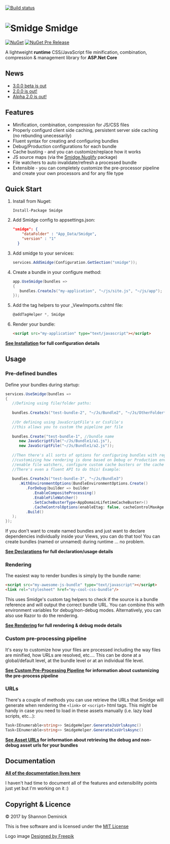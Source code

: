 [![Build status](https://ci.appveyor.com/api/projects/status/y2c08r2wsqsliq7o?svg=true)](https://ci.appveyor.com/project/Shandem/smidge)

![Smidge](assets/logosmall.png?raw=true) Smidge
======

[![NuGet](https://img.shields.io/nuget/v/Smidge.svg)](https://www.nuget.org/packages/smidge)
[![NuGet Pre Release](https://img.shields.io/nuget/vpre/Smidge.svg)](https://www.nuget.org/packages/Smidge)

A lightweight __runtime__ CSS/JavaScript file minification, combination, compression & management library for **ASP.Net Core**

## News
* [3.0.0 beta is out](https://github.com/Shazwazza/Smidge/releases/tag/v3.0.0-beta01)
* [2.0.0 is out!](https://shazwazza.com/post/smidge-plus-nuglify-bundling-minification-and-source-maps/)
* [Alpha 2.0 is out!](http://shazwazza.com/post/smidge-20-alpha-is-out/)

## Features

* Minification, combination, compression for JS/CSS files
* Properly configurd client side caching, persistent server side caching (no rebunding unecessarily)
* Fluent syntax for creating and configuring bundles
* Debug/Production configurations for each bundle
* Cache busting - and you can customize/replace how it works
* JS source maps (via the [Smidge.Nuglify](https://www.nuget.org/packages/smidge.nuglify) package)
* File watchers to auto invalidate/refresh a processed bundle
* Extensible - you can completely customize the pre-processor pipeline and create your own processors and for any file type

## Quick Start

1. Install from Nuget: 
	```
	Install-Package Smidge
	```
1. Add Smidge config to appsettings.json:
	```json
	"smidge": {
	    "dataFolder" : "App_Data/Smidge",
	    "version" : "1"
	  }  
	```
1. Add smidge to your services:
	```csharp	
	services.AddSmidge(Configuration.GetSection("smidge"));
	```
1. Create a bundle in your configure method:
	```csharp	
	app.UseSmidge(bundles =>
	{
	   bundles.CreateJs("my-application", "~/js/site.js", "~/js/app");
	});
	```
1. Add the tag helpers to your _ViewImports.cshtml file:
	```csharp
	@addTagHelper *, Smidge
	```
1. Render your bundle:
	```html
	<script src="my-application" type="text/javascript"></script>
	```

__[See Installation](https://github.com/Shazwazza/Smidge/wiki/installation) for full configuration details__

## Usage

### Pre-defined bundles

Define your bundles during startup:

```csharp
services.UseSmidge(bundles =>
{
   //Defining using file/folder paths:
   
   bundles.CreateJs("test-bundle-2", "~/Js/Bundle2", "~/Js/OtherFolder*js");
   
   //Or defining using JavaScriptFile's or CssFile's
   //this allows you to custom the pipeline per file
   
   bundles.Create("test-bundle-1", //bundle name
      new JavaScriptFile("~/Js/Bundle1/a1.js"),
      new JavaScriptFile("~/Js/Bundle1/a2.js"));
       
   //Then there's all sorts of options for configuring bundles with regards to customizing their pipelines,
   //customizing how rendering is done based on Debug or Production environments, if you want to 
   //enable file watchers, configure custom cache busters or the cache control options, etc...
   //There's even a fluent API to do this! Example: 
   
   bundles.CreateJs("test-bundle-3", "~/Js/Bundle3")
      .WithEnvironmentOptions(BundleEnvironmentOptions.Create()
         .ForDebug(builder => builder
            .EnableCompositeProcessing()
            .EnableFileWatcher()
            .SetCacheBusterType<AppDomainLifetimeCacheBuster>()
            .CacheControlOptions(enableEtag: false, cacheControlMaxAge: 0))
         .Build()
   );
});
```

If you don't want to create named bundles and just want to declare dependencies individually inside your Views, you can do that too! You can create bundles (named or unnamed) during runtime ... no problem.

__[See Declarations](https://github.com/Shazwazza/Smidge/wiki/Declarations) for full declaration/usage details__

### Rendering

The easiest way to render bundles is simply by the bundle name:

```html
<script src="my-awesome-js-bundle" type="text/javascript"></script>
<link rel="stylesheet" href="my-cool-css-bundle"/>
```
    
This uses Smidge's custom tag helpers to check if the source is a bundle reference and will output the correct bundle URL. You can combine this with environment variables for debug/non-debug modes. Alternatively, you can also use Razor to do the rendering.

__[See Rendering](https://github.com/Shazwazza/Smidge/wiki/Rendering) for full rendering & debug mode details__

### Custom pre-processing pipeline

It's easy to customize how your files are processed including the way files are minified, how URLs are resolved, etc.... 
This can be done at a global/default level, at the bundle level or at an individual file level.

__[See Custom Pre-Processing Pipeline](https://github.com/Shazwazza/Smidge/wiki/Custom-pre-processing) for information about customizing the pre-process pipeline__

### URLs

There's a couple of methods you can use retrieve the URLs that Smidge will generate when rendering the `<link>` or `<script>` html tags. This might be handy in case you need to load in these assets manually (i.e. lazy load scripts, etc...):

```csharp
Task<IEnumerable<string>> SmidgeHelper.GenerateJsUrlsAsync()
Task<IEnumerable<string>> SmidgeHelper.GenerateCssUrlsAsync()
```

__[See Asset URLs](https://github.com/Shazwazza/Smidge/wiki/Asset-Urls) for information about retrieving the debug and non-debug asset urls for your bundles__    

## Documentation

__[All of the documentation lives here](https://github.com/Shazwazza/Smidge/wiki)__

I haven't had time to document all of the features and extensibility points just yet but I'm working on it :)

## Copyright & Licence

&copy; 2017 by Shannon Deminick

This is free software and is licensed under the [MIT License](http://opensource.org/licenses/MIT)

Logo image <a href="http://www.freepik.com">Designed by Freepik</a>
